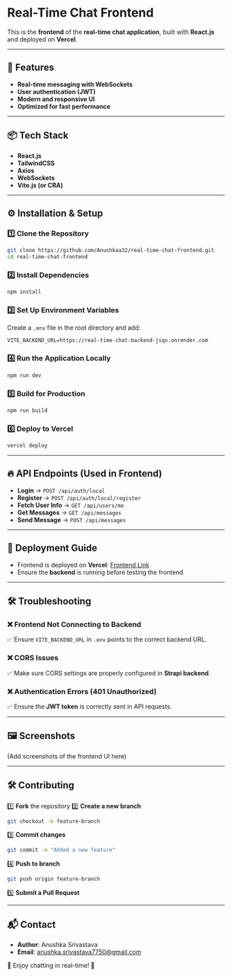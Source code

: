 # Real-Time Chat Frontend

This is the **frontend** of the **real-time chat application**, built with **React.js** and deployed on **Vercel**.

---

## 🚀 Features
- **Real-time messaging with WebSockets**
- **User authentication (JWT)**
- **Modern and responsive UI**
- **Optimized for fast performance**

---

## 📦 Tech Stack
- **React.js**
- **TailwindCSS**
- **Axios**
- **WebSockets**
- **Vite.js (or CRA)**

---

## ⚙️ Installation & Setup

### 1️⃣ Clone the Repository
```sh
git clone https://github.com/Anushkaa32/real-time-chat-frontend.git
cd real-time-chat-frontend
```

### 2️⃣ Install Dependencies
```sh
npm install
```

### 3️⃣ Set Up Environment Variables
Create a `.env` file in the root directory and add:
```env
VITE_BACKEND_URL=https://real-time-chat-backend-jsqv.onrender.com
```

### 4️⃣ Run the Application Locally
```sh
npm run dev
```

### 5️⃣ Build for Production
```sh
npm run build
```

### 6️⃣ Deploy to Vercel
```sh
vercel deploy
```

---

## 🔥 API Endpoints (Used in Frontend)
- **Login** → `POST /api/auth/local`
- **Register** → `POST /api/auth/local/register`
- **Fetch User Info** → `GET /api/users/me`
- **Get Messages** → `GET /api/messages`
- **Send Message** → `POST /api/messages`

---

## 🚀 Deployment Guide
- Frontend is deployed on **Vercel**: [Frontend Link](https://real-time-chat-frontend.vercel.app)
- Ensure the **backend** is running before testing the frontend

---

## 🛠️ Troubleshooting

### ❌ **Frontend Not Connecting to Backend**
✅ Ensure `VITE_BACKEND_URL` in `.env` points to the correct backend URL.

### ❌ **CORS Issues**
✅ Make sure CORS settings are properly configured in **Strapi backend**.

### ❌ **Authentication Errors (401 Unauthorized)**
✅ Ensure the **JWT token** is correctly sent in API requests.

---

## 🖼️ Screenshots
(Add screenshots of the frontend UI here)

---

## 🛠️ Contributing
1️⃣ **Fork** the repository
2️⃣ **Create a new branch**
```sh
git checkout -b feature-branch
```
3️⃣ **Commit changes**
```sh
git commit -m "Added a new feature"
```
4️⃣ **Push to branch**
```sh
git push origin feature-branch
```
5️⃣ **Submit a Pull Request**

---

## 📬 Contact
- **Author**: Anushka Srivastava
- **Email**: anushka.srivastava7750@gmail.com

🚀 Enjoy chatting in real-time! 🎉
